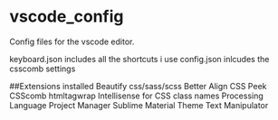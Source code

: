 # vscode_config
Config files for the vscode editor.

keyboard.json includes all the shortcuts i use
config.json inlcudes the csscomb settings

##Extensions installed
Beautify css/sass/scss
Better Align
CSS Peek
CSScomb
htmltagwrap
Intellisense for CSS class names
Processing Language
Project Manager
Sublime Material Theme
Text Manipulator
